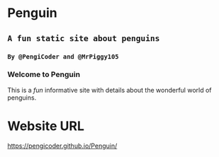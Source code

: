 # Penguin
## `A fun static site about penguins`
### `By @PengiCoder and @MrPiggy105`
### Welcome to Penguin
This is a *fun* informative site with details about the wonderful world of penguins.

# Website URL
https://pengicoder.github.io/Penguin/
